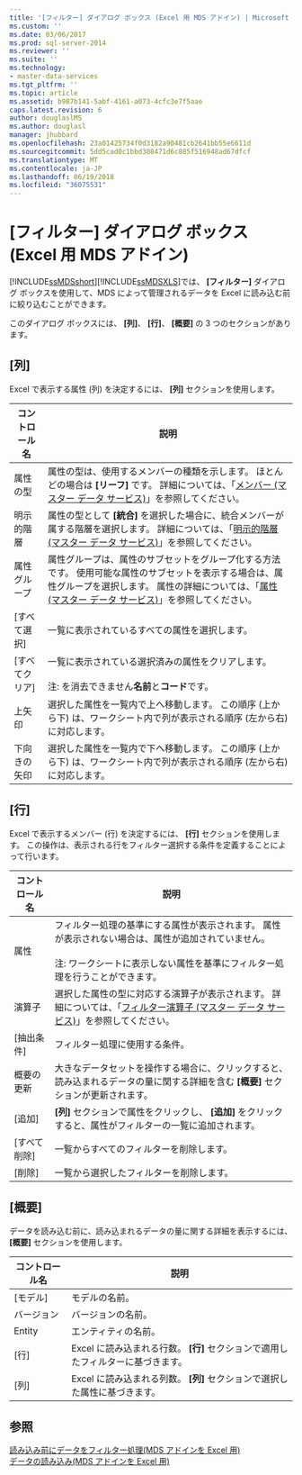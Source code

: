 ```yaml
---
title: '[フィルター] ダイアログ ボックス (Excel 用 MDS アドイン) | Microsoft Docs'
ms.custom: ''
ms.date: 03/06/2017
ms.prod: sql-server-2014
ms.reviewer: ''
ms.suite: ''
ms.technology:
- master-data-services
ms.tgt_pltfrm: ''
ms.topic: article
ms.assetid: b987b141-5abf-4161-a073-4cfc3e7f5aae
caps.latest.revision: 6
author: douglaslMS
ms.author: douglasl
manager: jhubbard
ms.openlocfilehash: 23a01425734f0d3182a90481cb2641bb55e6611d
ms.sourcegitcommit: 5dd5cad0c1bbd308471d6c885f516948ad67dfcf
ms.translationtype: MT
ms.contentlocale: ja-JP
ms.lasthandoff: 06/19/2018
ms.locfileid: "36075531"
---
```

# <a name="filter-dialog-box-mds-add-in-for-excel"></a>[フィルター] ダイアログ ボックス (Excel 用 MDS アドイン)
  [!INCLUDE[ssMDSshort](../../includes/ssmdsshort-md.md)][!INCLUDE[ssMDSXLS](../../includes/ssmdsxls-md.md)]では、 **[フィルター]** ダイアログ ボックスを使用して、MDS によって管理されるデータを Excel に読み込む前に絞り込むことができます。  
  
 このダイアログ ボックスには、 **[列]**、 **[行]**、 **[概要]** の 3 つのセクションがあります。  
  
## <a name="columns"></a>[列]  
 Excel で表示する属性 (列) を決定するには、 **[列]** セクションを使用します。  
  
|コントロール名|説明|  
|------------------|-----------------|  
|属性の型|属性の型は、使用するメンバーの種類を示します。 ほとんどの場合は **[リーフ]** です。 詳細については、「[メンバー (マスター データ サービス)](../members-master-data-services.md)」を参照してください。|  
|明示的階層|属性の型として **[統合]** を選択した場合に、統合メンバーが属する階層を選択します。 詳細については、「[明示的階層 (マスター データ サービス)](../explicit-hierarchies-master-data-services.md)」を参照してください。|  
|属性グループ|属性グループは、属性のサブセットをグループ化する方法です。 使用可能な属性のサブセットを表示する場合は、属性グループを選択します。 属性の詳細については、「[属性 (マスター データ サービス)](../attribute-groups-master-data-services.md)」を参照してください。|  
|[すべて選択]|一覧に表示されているすべての属性を選択します。|  
|[すべてクリア]|一覧に表示されている選択済みの属性をクリアします。<br /><br /> 注: を消去できません**名前**と**コード**です。|  
|上矢印|選択した属性を一覧内で上へ移動します。 この順序 (上から下) は、ワークシート内で列が表示される順序 (左から右) に対応します。|  
|下向きの矢印|選択した属性を一覧内で下へ移動します。 この順序 (上から下) は、ワークシート内で列が表示される順序 (左から右) に対応します。|  
  
## <a name="rows"></a>[行]  
 Excel で表示するメンバー (行) を決定するには、 **[行]** セクションを使用します。 この操作は、表示される行をフィルター選択する条件を定義することによって行います。  
  
|コントロール名|説明|  
|------------------|-----------------|  
|属性|フィルター処理の基準にする属性が表示されます。 属性が表示されない場合は、属性が追加されていません。<br /><br /> 注: ワークシートに表示しない属性を基準にフィルター処理を行うことができます。|  
|演算子|選択した属性の型に対応する演算子が表示されます。 詳細については、「[フィルター演算子 (マスター データ サービス)](../filter-operators-master-data-services.md)」を参照してください。|  
|[抽出条件]|フィルター処理に使用する条件。|  
|概要の更新|大きなデータセットを操作する場合に、クリックすると、読み込まれるデータの量に関する詳細を含む **[概要]** セクションが更新されます。|  
|[追加]|**[列]** セクションで属性をクリックし、 **[追加]** をクリックすると、属性がフィルターの一覧に追加されます。|  
|[すべて削除]|一覧からすべてのフィルターを削除します。|  
|[削除]|一覧から選択したフィルターを削除します。|  
  
## <a name="summary"></a>[概要]  
 データを読み込む前に、読み込まれるデータの量に関する詳細を表示するには、 **[概要]** セクションを使用します。  
  
|コントロール名|説明|  
|------------------|-----------------|  
|[モデル]|モデルの名前。|  
|バージョン|バージョンの名前。|  
|Entity|エンティティの名前。|  
|[行]|Excel に読み込まれる行数。 **[行]** セクションで適用したフィルターに基づきます。|  
|[列]|Excel に読み込まれる列数。 **[列]** セクションで選択した属性に基づきます。|  
  
## <a name="see-also"></a>参照  
 [読み込み前にデータをフィルター処理&#40;MDS アドインを Excel 用&#41;](filter-data-before-exporting-mds-add-in-for-excel.md)   
 [データの読み込み&#40;MDS アドインを Excel 用&#41;](overview-exporting-data-to-excel-mds-add-in-for-excel.md)  
  
  
